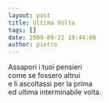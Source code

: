 ```yaml
---
layout: post
title: Ultima Volta
tags: []
date: 2009-09-22 19:44:00
author: pietro
---
```

Assapori i tuoi pensieri<br/>come se fossero altrui<br/>e li ascoltassi per la prima<br/>ed ultima interminabile volta.
